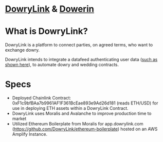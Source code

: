 # <a href="https://dowrylink.com" target="_blank">DowryLink</a> & <a href="https://dower.in" target="_blank">Dowerin</a> 

# What is DowryLink?

DowryLink is a platform to connect parties, on agreed terms, who want to exchange dowry.

DowryLink intends to integrate a datafeed authenticating user data (<a href="https://blog.chain.link/digital-identity-on-the-blockchain/">such as shown here</a>), to automate dowry and wedding contracts.

# Specs

- Deployed Chainlink Contract: 0xF1c9bfBAa7b9961AF1F361BcEae893e9Ad26d181 (reads ETH/USD) for use in deploying ETH assets within a DowryLink Contract.
- DowryLink uses Moralis and Avalanche to improve production time to market
- Utilized Ethereum Boilerplate from Moralis for app.dowrylink.com (<a href="https://github.com/DowryLink/ethereum-boilerplate">https://github.com/DowryLink/ethereum-boilerplate</a>) hosted on an AWS Amplify Instance.
